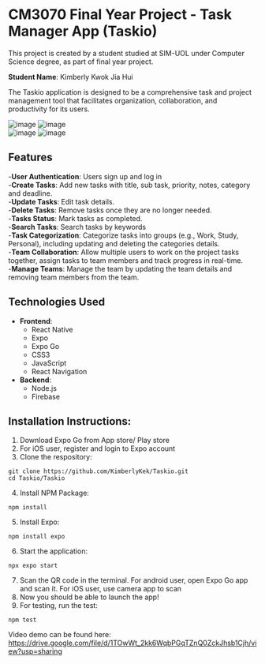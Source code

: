# CM3070 Final Year Project - Task Manager App (Taskio)

This project is created by a student studied at SIM-UOL under Computer Science degree, as part of final year project.

**Student Name**: Kimberly Kwok Jia Hui

The Taskio application is designed to be a comprehensive task and project management tool that facilitates organization, collaboration, and productivity for its users. 

![image](https://github.com/user-attachments/assets/9c01fc3d-640e-46b6-981d-b283027703f0) ![image](https://github.com/user-attachments/assets/9f391245-9a79-42e1-92d6-350cbb0f50d1)
 <br>
![image](https://github.com/user-attachments/assets/723e9f65-2d64-4a4b-a0f7-1926e5f3c77d) ![image](https://github.com/user-attachments/assets/7f3035f0-4270-4330-b0f2-4f74b998129f)




## Features
-**User Authentication**: Users sign up and log in <br>
-**Create Tasks**: Add new tasks with title, sub task, priority, notes, category and deadline. <br>
-**Update Tasks**: Edit task details. <br>
-**Delete Tasks**: Remove tasks once they are no longer needed. <br>
-**Tasks Status**: Mark tasks as completed. <br>
-**Search Tasks**: Search tasks by keywords <br>
-**Task Categorization**: Categorize tasks into groups (e.g., Work, Study, Personal), including updating and deleting the categories details. <br>
-**Team Collaboration**: Allow multiple users to work on the project tasks together, assign tasks to team members and track progress in real-time. <br>
-**Manage Teams**: Manage the team by updating the team details and removing team members from the team.

## Technologies Used
- **Frontend**:
  - React Native
  - Expo
  - Expo Go
  - CSS3
  - JavaScript
  - React Navigation
- **Backend**:
  - Node.js
  - Firebase

## Installation Instructions:

1. Download Expo Go from App store/ Play store
2. For iOS user, register and login to Expo account
3. Clone the respository: <br>
```
git clone https://github.com/KimberlyKek/Taskio.git
cd Taskio/Taskio
```
4. Install NPM Package: <br>
```
npm install
```
5. Install Expo: <br>
```
npm install expo
```
6. Start the application:
```
npx expo start
```
7. Scan the QR code in the terminal. For android user, open Expo Go app and scan it. For iOS user, use camera app to scan
8. Now you should be able to launch the app!
9. For testing, run the test: <br>
```
npm test
```

Video demo can be found here: https://drive.google.com/file/d/1TOwWt_2kk6WqbPGqTZnQ0ZckJhsb1Cjh/view?usp=sharing

